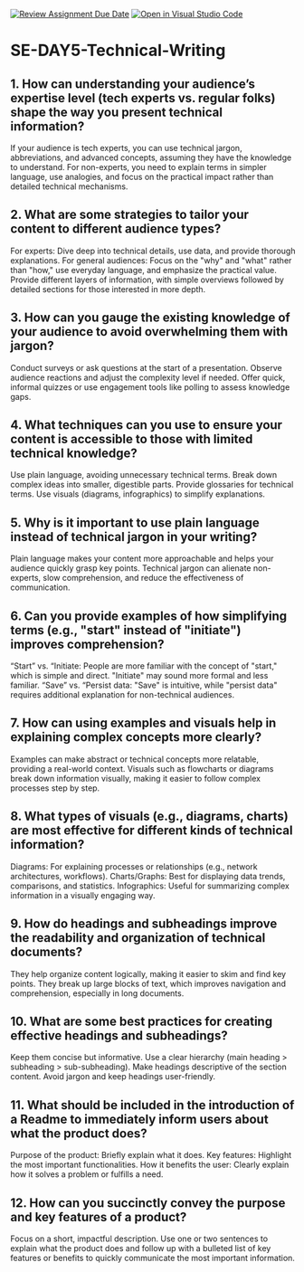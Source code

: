 [![Review Assignment Due Date](https://classroom.github.com/assets/deadline-readme-button-22041afd0340ce965d47ae6ef1cefeee28c7c493a6346c4f15d667ab976d596c.svg)](https://classroom.github.com/a/zsAR-pyY)
[![Open in Visual Studio Code](https://classroom.github.com/assets/open-in-vscode-2e0aaae1b6195c2367325f4f02e2d04e9abb55f0b24a779b69b11b9e10269abc.svg)](https://classroom.github.com/online_ide?assignment_repo_id=18584401&assignment_repo_type=AssignmentRepo)
# SE-DAY5-Technical-Writing
## 1. How can understanding your audience’s expertise level (tech experts vs. regular folks) shape the way you present technical information?
If your audience is tech experts, you can use technical jargon, abbreviations, and advanced concepts, assuming they have the knowledge to understand. 
For non-experts, you need to explain terms in simpler language, use analogies, and focus on the practical impact rather than detailed technical mechanisms.

## 2. What are some strategies to tailor your content to different audience types?
For experts: Dive deep into technical details, use data, and provide thorough explanations.
For general audiences: Focus on the "why" and "what" rather than "how," use everyday language, and emphasize the practical value.
Provide different layers of information, with simple overviews followed by detailed sections for those interested in more depth.

## 3. How can you gauge the existing knowledge of your audience to avoid overwhelming them with jargon?
Conduct surveys or ask questions at the start of a presentation.
Observe audience reactions and adjust the complexity level if needed.
Offer quick, informal quizzes or use engagement tools like polling to assess knowledge gaps.

## 4. What techniques can you use to ensure your content is accessible to those with limited technical knowledge?
Use plain language, avoiding unnecessary technical terms.
Break down complex ideas into smaller, digestible parts.
Provide glossaries for technical terms.
Use visuals (diagrams, infographics) to simplify explanations.

## 5. Why is it important to use plain language instead of technical jargon in your writing?
Plain language makes your content more approachable and helps your audience quickly grasp key points. 
Technical jargon can alienate non-experts, slow comprehension, and reduce the effectiveness of communication.

## 6. Can you provide examples of how simplifying terms (e.g., "start" instead of "initiate") improves comprehension?
“Start” vs. “Initiate: People are more familiar with the concept of "start," which is simple and direct. "Initiate" may sound more formal and less familiar.
“Save” vs. “Persist data: "Save" is intuitive, while "persist data" requires additional explanation for non-technical audiences.

## 7. How can using examples and visuals help in explaining complex concepts more clearly?
Examples can make abstract or technical concepts more relatable, providing a real-world context.
Visuals such as flowcharts or diagrams break down information visually, making it easier to follow complex processes step by step.

## 8. What types of visuals (e.g., diagrams, charts) are most effective for different kinds of technical information?
Diagrams: For explaining processes or relationships (e.g., network architectures, workflows).
Charts/Graphs: Best for displaying data trends, comparisons, and statistics.
Infographics: Useful for summarizing complex information in a visually engaging way.

## 9. How do headings and subheadings improve the readability and organization of technical documents?
They help organize content logically, making it easier to skim and find key points. 
They break up large blocks of text, which improves navigation and comprehension, especially in long documents.

## 10. What are some best practices for creating effective headings and subheadings?
Keep them concise but informative.
Use a clear hierarchy (main heading > subheading > sub-subheading).
Make headings descriptive of the section content.
Avoid jargon and keep headings user-friendly.
## 11. What should be included in the introduction of a Readme to immediately inform users about what the product does?
Purpose of the product: Briefly explain what it does.
Key features: Highlight the most important functionalities.
How it benefits the user: Clearly explain how it solves a problem or fulfills a need.

## 12. How can you succinctly convey the purpose and key features of a product?
Focus on a short, impactful description. Use one or two sentences to explain what the product does and follow up with a bulleted list of key features or benefits to quickly communicate the most important information.


